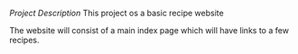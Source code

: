 *Project Description*
This project os a basic recipe website

The website will consist of a main index page which will have links to a few recipes.

